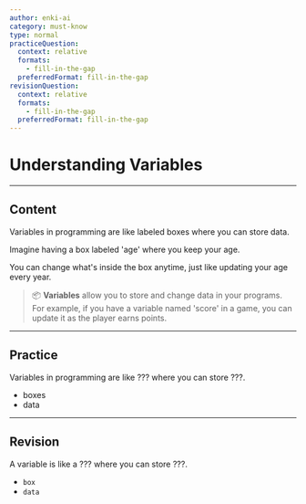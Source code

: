 ```yaml
---
author: enki-ai
category: must-know
type: normal
practiceQuestion:
  context: relative
  formats:
    - fill-in-the-gap
  preferredFormat: fill-in-the-gap
revisionQuestion:
  context: relative
  formats:
    - fill-in-the-gap
  preferredFormat: fill-in-the-gap
---
```


# Understanding Variables

---
## Content

Variables in programming are like labeled boxes where you can store data.

Imagine having a box labeled 'age' where you keep your age.

You can change what's inside the box anytime, just like updating your age every year.

> 📦 **Variables** allow you to store and change data in your programs. For example, if you have a variable named 'score' in a game, you can update it as the player earns points.


---
## Practice

Variables in programming are like ??? where you can store ???.

- boxes
- data


---
## Revision

A variable is like a ??? where you can store ???.

- `box`
- `data`



